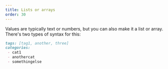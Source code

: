 ```yaml
---
title: Lists or arrays
order: 30
---
```


Values are typically text or numbers, but you can also make it a list or array.
There's two types of syntax for this:

```md
tags: [tag1, another, three]
categories:
 - cat1
 - anothercat
 - somethingelse
```

